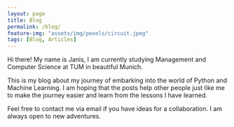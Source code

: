 ```yaml
---
layout: page
title: Blog
permalink: /blog/
feature-img: "assets/img/pexels/circuit.jpeg"
tags: [Blog, Articles]
---
```


Hi there! My name is Janis, I am currently studying Management and Computer Science at TUM in beautiful Munich. 

This is my blog about my journey of embarking into the world of Python and Machine Learning. I am hoping that the posts help other people just like me to make the journey easier and learn from the lessons I have learned. 

Feel free to contact me via email if you have ideas for a collaboration. I am always open to new adventures. 
